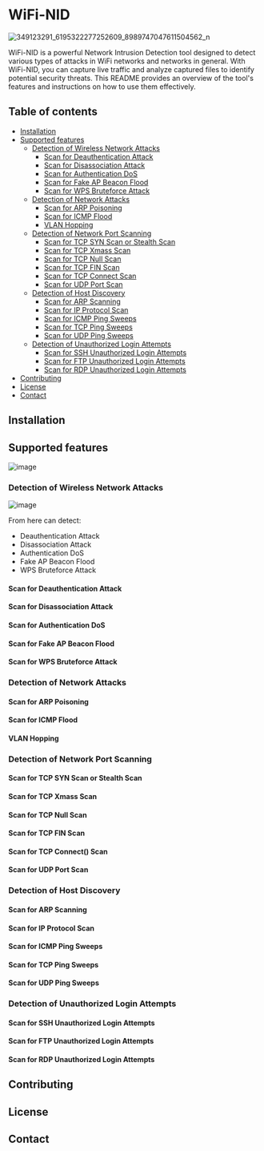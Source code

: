 # WiFi-NID

![349123291_6195322277252609_8989747047611504562_n](https://github.com/panosdimitrellos/NetSec-Analyzer/assets/34653518/3fd19fda-8080-4c36-9044-ca206bb859cf)



WiFi-NID is a powerful Network Intrusion Detection tool designed to detect various types of attacks in WiFi networks and networks in general. With WiFi-NID, you can capture live traffic and analyze captured files to identify potential security threats. This README provides an overview of the tool's features and instructions on how to use them effectively.

## Table of contents 

* [Installation](#installation)
* [Supported features](#supported-features)
  * [Detection of Wireless Network Attacks](#detection-of-wireless-network-attacks)
    * [Scan for Deauthentication Attack](#scan-for-deauthentication-attack)
    * [Scan for Disassociation Attack](#scan-for-disassociation-attack)
    * [Scan for Authentication DoS](#scan-for-authentication-dos)
    * [Scan for Fake AP Beacon Flood](#scan-for-fake-ap-beacon-flood)
    * [Scan for WPS Bruteforce Attack](#scan-for-wps-bruteforce-attack)
  * [Detection of Network Attacks](#detection-of-network-attacks)
    * [Scan for ARP Poisoning](#scan-for-arp-poisoning)
    * [Scan for ICMP Flood](#scan-for-icmp-flood)
    * [VLAN Hopping](#vlan-hopping)
  * [Detection of Network Port Scanning](#detection-of-network-port-scanning)
    * [Scan for TCP SYN Scan or Stealth Scan](#scan-for-tcp-syn-scan-or-stealth-scan)
    * [Scan for TCP Xmass Scan](#scan-for-tcp-xmass-scan)
    * [Scan for TCP Null Scan](#scan-for-tcp-null-scan)
    * [Scan for TCP FIN Scan](#scan-for-tcp-fin-scan)
    * [Scan for TCP Connect Scan](#scan-for-tcp-connect-scan)
    * [Scan for UDP Port Scan](#scan-for-udp-port-scan)
  * [Detection of Host Discovery](#detection-of-host-discovery)
    * [Scan for ARP Scanning](#scan-for-arp-scanning)
    * [Scan for IP Protocol Scan](#scan-for-ip-protocol-scan)
    * [Scan for ICMP Ping Sweeps](#scan-for-icmp-ping-sweeps)
    * [Scan for TCP Ping Sweeps](#scan-for-tcp-ping-sweeps)
    * [Scan for UDP Ping Sweeps](#scan-for-udp-ping-sweeps)
  * [Detection of Unauthorized Login Attempts](#detection-of-unauthorized-login-attempts)
    * [Scan for SSH Unauthorized Login Attempts](#scan-for-ssh-unauthorized-login-attempts)
    * [Scan for FTP Unauthorized Login Attempts](#scan-for-ftp-unauthorized-login-attempts)
    * [Scan for RDP Unauthorized Login Attempts](#scan-for-rdp-unauthorized-login-attempts)
* [Contributing](#contributing)
* [License](#license)
* [Contact](#contact)

## Installation

## Supported features

![image](https://github.com/panosdimitrellos/NetSec-Analyzer/assets/34653518/6d7862aa-00ab-4e9a-b47c-62bec5d6a40a)

### Detection of Wireless Network Attacks

![image](https://github.com/panosdimitrellos/NetSec-Analyzer/assets/34653518/fb7ceeed-b4d2-4c36-b926-3fd53c853126)

From here can detect:
- Deauthentication Attack
- Disassociation Attack
- Authentication DoS
- Fake AP Beacon Flood
- WPS Bruteforce Attack

#### Scan for Deauthentication Attack
#### Scan for Disassociation Attack
#### Scan for Authentication DoS
#### Scan for Fake AP Beacon Flood
#### Scan for WPS Bruteforce Attack

### Detection of Network Attacks
#### Scan for ARP Poisoning
#### Scan for ICMP Flood
#### VLAN Hopping

### Detection of Network Port Scanning
#### Scan for TCP SYN Scan or Stealth Scan
#### Scan for TCP Xmass Scan
#### Scan for TCP Null Scan
#### Scan for TCP FIN Scan
#### Scan for TCP Connect() Scan
#### Scan for UDP Port Scan

### Detection of Host Discovery
#### Scan for ARP Scanning
#### Scan for IP Protocol Scan
#### Scan for ICMP Ping Sweeps
#### Scan for TCP Ping Sweeps
#### Scan for UDP Ping Sweeps

### Detection of Unauthorized Login Attempts
#### Scan for SSH Unauthorized Login Attempts
#### Scan for FTP Unauthorized Login Attempts
#### Scan for RDP Unauthorized Login Attempts

## Contributing

## License

## Contact

